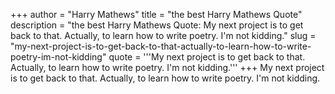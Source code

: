 +++
author = "Harry Mathews"
title = "the best Harry Mathews Quote"
description = "the best Harry Mathews Quote: My next project is to get back to that. Actually, to learn how to write poetry. I'm not kidding."
slug = "my-next-project-is-to-get-back-to-that-actually-to-learn-how-to-write-poetry-im-not-kidding"
quote = '''My next project is to get back to that. Actually, to learn how to write poetry. I'm not kidding.'''
+++
My next project is to get back to that. Actually, to learn how to write poetry. I'm not kidding.

